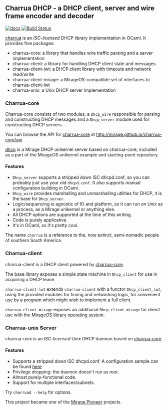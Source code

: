 ## Charrua DHCP - a DHCP client, server and wire frame encoder and decoder


[![docs](https://img.shields.io/badge/doc-online-blue.svg)](http://mirage.github.io/charrua-core/api)
[![Build Status](https://travis-ci.org/mirage/charrua-core.svg)](https://travis-ci.org/mirage/charrua-core)

[charrua](http://www.github.com/mirage/charrua-core) is an
_ISC-licensed_ DHCP library implementation in OCaml.
It provides five packages:

- charrua-core: a library that handles wire traffic parsing and a server implementation
- charrua-client: a library for handling DHCP client state and messages
- charrua-client-lwt: a DHCP client library with timeouts and network read/write
- charrua-client-mirage: a MirageOS-compatible set of interfaces to charrua-client-lwt
- charrua-unix: a Unix DHCP server implementation

### Charrua-core

Charrua-core consists of two modules, a `Dhcp_wire` responsible for parsing and
constructing DHCP messages and a `Dhcp_server` module used for constructing DHCP
servers.

You can browse the API for [charrua-core](http://www.github.com/mirage/charrua-core) at
http://mirage.github.io/charrua-core/api

[dhcp](https://github.com/mirage/mirage-skeleton/tree/master/applications/dhcp)
is a Mirage DHCP unikernel server based on charrua-core, included as a part of the MirageOS unikernel example and starting-point repository.

#### Features

* `Dhcp_server` supports a stripped down ISC dhcpd.conf, so you can probably just
  use your old `dhcpd.conf`. It also supports manual configuration building in
  OCaml.
* `Dhcp_wire` provides marshalling and unmarshalling utilities for DHCP, it is the
  base for `Dhcp_server`.
* Logic/sequencing is agnostic of IO and platform, so it can run on Unix as a
  process, as a Mirage unikernel or anything else.
* All DHCP options are supported at the time of this writing.
* Code is purely applicative.
* It's in OCaml, so it's pretty cool.

The name `charrua` is a reference to the, now extinct, semi-nomadic people of
southern South America.

### Charrua-client

charrua-client is a DHCP client powered by [charrua-core](https://github.com/haesbaert/charrua-core).

The base library exposes a simple state machine in `Dhcp_client`
for use in acquiring a DHCP lease.

`charrua-client-lwt` extends `charrua-client` with a functor `Dhcp_client_lwt`,
using the provided modules for timing and networking logic,
for convenient use by a program which might wish to implement a full client.

`charrua-client-mirage` exposes an additional `Dhcp_client_mirage` for direct use
with the [MirageOS library operating system](https://github.com/mirage/mirage).

### Charrua-unix Server

charrua-unix is an _ISC-licensed_ Unix DHCP daemon based on
[charrua-core](http://www.github.com/mirage/charrua-core).

#### Features

* Supports a stripped down ISC dhcpd.conf. A configuration sample can be found
[here](https://github.com/haesbaert/charrua-core/blob/master/sample/dhcpd.conf)
* Privilege dropping: the daemon doesn't run as root.
* Almost purely-functional code.
* Support for multiple interfaces/subnets.

Try `charruad --help` for options.

This project became one of the [Mirage Pioneer](https://github.com/mirage/mirage-www/wiki/Pioneer-Projects)
projects.
